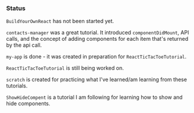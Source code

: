 ### Status

`BuildYourOwnReact` has not been started yet.

`contacts-manager` was a great tutorial. It introduced `componentDidMount`, API calls, and the concept of adding components for each item that's returned by the api call.

`my-app` is done - it was created in preparation for `ReactTicTacToeTutorial`.

`ReactTicTacToeTutorial` is still being worked on.

`scratch` is created for practicing what I've learned/am learning from these tutorials.

`ShowHideCompent` is a tutorial I am following for learning how to show and hide components.